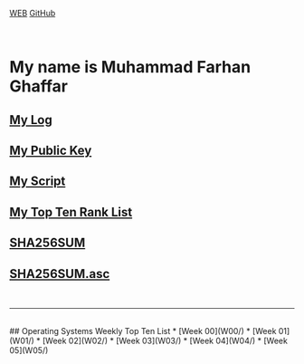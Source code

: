 ---
---

[WEB](https://fghaffar26.github.io/os202/)
[GitHub](https://github.com/fghaffar26/os202/)<br>

<br>

# My name is Muhammad Farhan Ghaffar

## [My Log](TXT/mylog.txt)<br>
## [My Public Key](TXT/mypubkey.txt)<br>
## [My Script](TXT/myscript.sh)<br>
## [My Top Ten Rank List](TXT/myrank.txt)<br>
## [SHA256SUM](TXT/SHA256SUM)<br>
## [SHA256SUM.asc](TXT/SHA256SUM.asc)
<br>
<hr>
<br>
## Operating Systems Weekly Top Ten List
* [Week 00](W00/)
* [Week 01](W01/)
* [Week 02](W02/)
* [Week 03](W03/)
* [Week 04](W04/)
* [Week 05](W05/)
